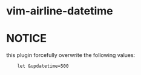 
# vim-airline-datetime

# NOTICE
this plugin forcefully overwrite the following values:

~~~~
    let &updatetime=500
~~~~
